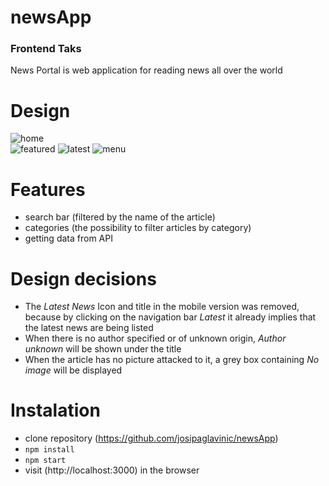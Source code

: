 # newsApp

### Frontend Taks 

News Portal is web application for reading news all over the world

# Design
![home](https://user-images.githubusercontent.com/75853323/132691605-50c1ea6f-ecb7-4826-aede-ba536bfacdb1.png) </br>
![featured](https://user-images.githubusercontent.com/75853323/132692652-15df2787-f2ff-4222-8ce4-5ec99ac597f5.png)
![latest](https://user-images.githubusercontent.com/75853323/132692663-97cbc6f3-85c4-4bbe-8af5-d0038d650d48.png)
![menu](https://user-images.githubusercontent.com/75853323/132692667-0e6f9e57-7961-4ccb-a5a8-be1ddb787236.png)

# Features
- search bar (filtered by the name of the article)
- categories (the possibility to filter articles by category)
- getting data from API

# Design decisions
- The *Latest News* Icon and title in the mobile version was removed, because by clicking on the navigation bar *Latest* it already implies that the latest news are being listed
- When there is no author specified or of unknown origin, *Author unknown* will be shown under the title
- When the article has no picture attacked to it, a grey box containing *No image* will be displayed

# Instalation
- clone repository (https://github.com/josipaglavinic/newsApp)
- ``` npm install ```
- ``` npm start ```
-  visit (http://localhost:3000) in the browser
